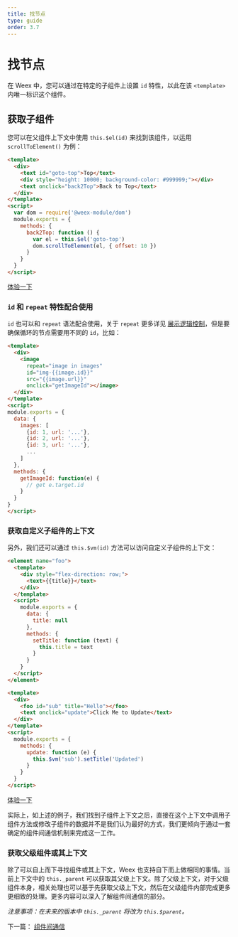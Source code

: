 ```yaml
---
title: 找节点
type: guide
order: 3.7
---
```


# 找节点

在 Weex 中，您可以通过在特定的子组件上设置 `id` 特性，以此在该 `<template>` 内唯一标识这个组件。

## 获取子组件

您可以在父组件上下文中使用 `this.$el(id)` 来找到该组件，以运用 `scrollToElement()` 为例：

```html
<template>
  <div>
    <text id="goto-top">Top</text>
    <div style="height: 10000; background-color: #999999;"></div>
    <text onclick="back2Top">Back to Top</text>
  </div>
</template>
<script>
  var dom = require('@weex-module/dom')
  module.exports = {
    methods: {
      back2Top: function () {
        var el = this.$el('goto-top')
        dom.scrollToElement(el, { offset: 10 })
      }
    }
  }
</script>
```

[体验一下](http://dotwe.org/ed07068ef6f038d6c39af6c971ad08a0)

### `id` 和 `repeat` 特性配合使用

`id` 也可以和 `repeat` 语法配合使用，关于 `repeat` 更多详见 [展示逻辑控制](./display-logic.html)，但是要确保循环的节点需要用不同的 `id`，比如：

```html
<template>
  <div>
    <image
      repeat="image in images"
      id="img-{{image.id}}"
      src="{{image.url}}"
      onclick="getImageId"></image>
  </div>
</template>
<script>
module.exports = {
  data: {
    images: [
      {id: 1, url: '...'},
      {id: 2, url: '...'},
      {id: 3, url: '...'},
      ...
    ]
  },
  methods: {
    getImageId: function(e) {
      // get e.target.id
    }
  }
}
</script>
```

### 获取自定义子组件的上下文

另外，我们还可以通过 `this.$vm(id)` 方法可以访问自定义子组件的上下文：

```html
<element name="foo">
  <template>
    <div style="flex-direction: row;">
      <text>{{title}}</text>
    </div>
  </template>
  <script>
    module.exports = {
      data: {
        title: null
      },
      methods: {
        setTitle: function (text) {
          this.title = text
        }
      }
    }
  </script>
</element>

<template>
  <div>
    <foo id="sub" title="Hello"></foo>
    <text onclick="update">Click Me to Update</text>
  </div>
</template>
<script>
  module.exports = {
    methods: {
      update: function (e) {
        this.$vm('sub').setTitle('Updated')
      }
    }
  }
</script>
```

[体验一下](http://dotwe.org/1d332e6c238462e841743035c6bc697e)

实际上，如上述的例子，我们找到子组件上下文之后，直接在这个上下文中调用子组件方法或修改子组件的数据并不是我们认为最好的方式，我们更倾向于通过一套确定的组件间通信机制来完成这一工作。

### 获取父级组件或其上下文

除了可以自上而下寻找组件或其上下文，Weex 也支持自下而上做相同的事情。当前上下文中的 `this._parent` 可以获取其父级上下文。除了父级上下文，对于父级组件本身，相关处理也可以基于先获取父级上下文，然后在父级组件内部完成更多更细致的处理。更多内容可以深入了解组件间通信的部分。

_注意事项：在未来的版本中 `this._parent` 将改为 `this.$parent`。_

下一篇： [组件间通信](./comm.html)
